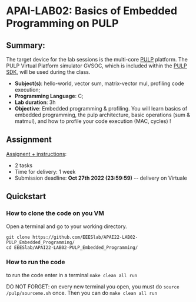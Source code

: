 # APAI-LAB02: Basics of Embedded Programming on PULP

## Summary:
The target device for the lab sessions is the multi-core [PULP](https://github.com/pulp-platform/pulp) platform. 
The PULP Virtual Platform simulator GVSOC, which is included within the [PULP SDK](https://github.com/pulp-platform/pulp-sdk), will be used during the class. 

- **Subject(s)**: hello-world, vector sum, matrix-vector mul, profiling code execution;
- **Programming Language**: C;
- **Lab duration**: 3h 
- **Objective**: Embedded programming & profiling. You will learn basics of embedded programming, the pulp architecture, basic operations (sum & matmul), and how to profile your code execution (MAC, cycles) !

## Assignment
[Assignent + instructions](https://docs.google.com/document/d/1jco30-x0BoXLR27nCj2tT3Mn0cHa9t0PUyEDg4QMqUA/edit?usp=sharing):        
- 2 tasks        
- Time for delivery: 1 week        
- Submission deadline:  **Oct 27th 2022 (23:59:59)** -- delivery on Virtuale

## Quickstart
### How to clone the code on you VM

Open a terminal and go to your working directory.
```
git clone https://github.com/EEESlab/APAI22-LAB02-PULP_Embedded_Programming/
cd EEESlab/APAI22-LAB02-PULP_Embedded_Programming/
```
### How to run the code
to run the code enter in a terminal 
`make clean all run`

DO NOT FORGET: on every new terminal you open, you must do `source /pulp/sourceme.sh` once. Then you can do `make clean all run`
